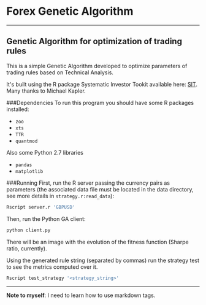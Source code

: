 # Forex Genetic Algorithm
----------
## Genetic Algorithm for optimization of trading rules

This is a simple Genetic Algorithm developed to optimize parameters of trading rules based on Technical Analysis.

It's built using the R package Systematic Investor Tookit available here: [SIT][1]. Many thanks to Michael Kapler.

###Dependencies
To run this program you should have some R packages installed:
* `zoo`
* `xts`
* `TTR`
* `quantmod`

Also some Python 2.7 libraries
* `pandas`
* `matplotlib`

###Running
First, run the R server passing the currency pairs as parameters (the associated data file must be located in the data directory, see more details in `strategy.r:read_data`):
```sh
Rscript server.r 'GBPUSD'
```

Then, run the Python GA client:
```sh
python client.py
```

There will be an image with the evolution of the fitness function (Sharpe ratio, currently).

Using the generated rule string (separated by commas) run the strategy test to see the metrics computed over it.
```sh
Rscript test_strategy '<strategy_string>'
```


----------

**Note to myself**: I need to learn how to use markdown tags.

[1]: https://github.com/systematicinvestor/SIT
